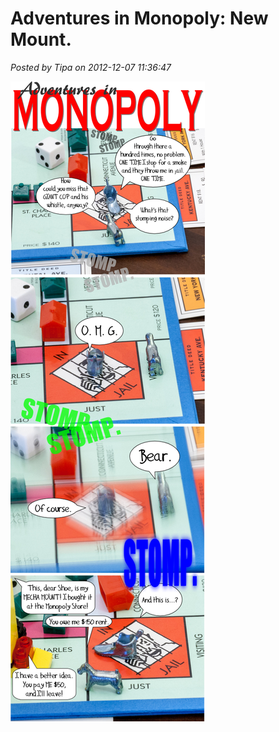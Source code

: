 # Adventures in Monopoly: New Mount.

*Posted by Tipa on 2012-12-07 11:36:47*

[![](../../../uploads/2012/12/aim-mount.png "Adventures in Monopoly: A New Mount")](../../../uploads/2012/12/aim-mount.png)
